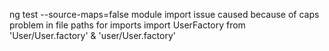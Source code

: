 ng test --source-maps=false
module import issue caused because of caps problem in file paths for imports
import UserFactory from 'User/User.factory' & 'user/User.factory'

